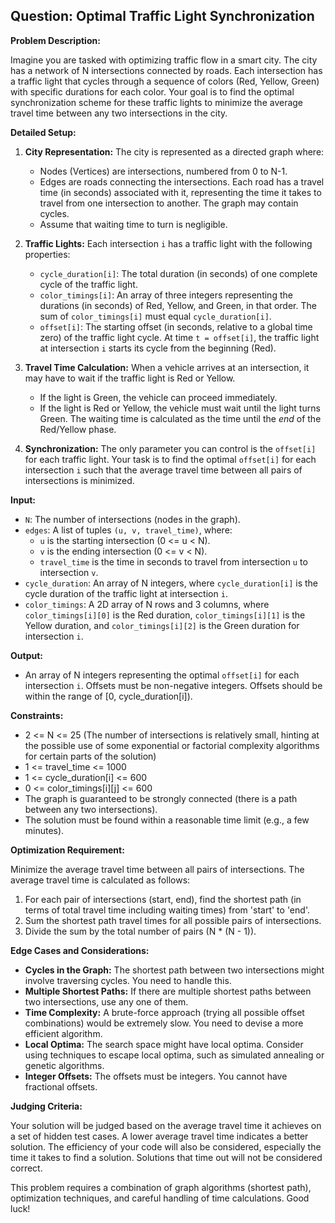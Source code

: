 ## Question: Optimal Traffic Light Synchronization

**Problem Description:**

Imagine you are tasked with optimizing traffic flow in a smart city. The city has a network of N intersections connected by roads. Each intersection has a traffic light that cycles through a sequence of colors (Red, Yellow, Green) with specific durations for each color. Your goal is to find the optimal synchronization scheme for these traffic lights to minimize the average travel time between any two intersections in the city.

**Detailed Setup:**

1.  **City Representation:** The city is represented as a directed graph where:
    *   Nodes (Vertices) are intersections, numbered from 0 to N-1.
    *   Edges are roads connecting the intersections. Each road has a travel time (in seconds) associated with it, representing the time it takes to travel from one intersection to another. The graph may contain cycles.
    *   Assume that waiting time to turn is negligible.

2.  **Traffic Lights:** Each intersection `i` has a traffic light with the following properties:
    *   `cycle_duration[i]`: The total duration (in seconds) of one complete cycle of the traffic light.
    *   `color_timings[i]`: An array of three integers representing the durations (in seconds) of Red, Yellow, and Green, in that order.  The sum of `color_timings[i]` must equal `cycle_duration[i]`.
    *   `offset[i]`:  The starting offset (in seconds, relative to a global time zero) of the traffic light cycle. At time `t = offset[i]`, the traffic light at intersection `i` starts its cycle from the beginning (Red).

3.  **Travel Time Calculation:** When a vehicle arrives at an intersection, it may have to wait if the traffic light is Red or Yellow.

    *   If the light is Green, the vehicle can proceed immediately.
    *   If the light is Red or Yellow, the vehicle must wait until the light turns Green. The waiting time is calculated as the time until the *end* of the Red/Yellow phase.

4.  **Synchronization:** The only parameter you can control is the `offset[i]` for each traffic light. Your task is to find the optimal `offset[i]` for each intersection `i` such that the average travel time between all pairs of intersections is minimized.

**Input:**

*   `N`: The number of intersections (nodes in the graph).
*   `edges`: A list of tuples `(u, v, travel_time)`, where:
    *   `u` is the starting intersection (0 <= u < N).
    *   `v` is the ending intersection (0 <= v < N).
    *   `travel_time` is the time in seconds to travel from intersection `u` to intersection `v`.
*   `cycle_duration`: An array of N integers, where `cycle_duration[i]` is the cycle duration of the traffic light at intersection `i`.
*   `color_timings`: A 2D array of N rows and 3 columns, where `color_timings[i][0]` is the Red duration, `color_timings[i][1]` is the Yellow duration, and `color_timings[i][2]` is the Green duration for intersection `i`.

**Output:**

*   An array of N integers representing the optimal `offset[i]` for each intersection `i`.  Offsets must be non-negative integers. Offsets should be within the range of [0, cycle\_duration\[i]).

**Constraints:**

*   2 <= N <= 25 (The number of intersections is relatively small, hinting at the possible use of some exponential or factorial complexity algorithms for certain parts of the solution)
*   1 <= travel\_time <= 1000
*   1 <= cycle\_duration\[i] <= 600
*   0 <= color\_timings\[i][j] <= 600
*   The graph is guaranteed to be strongly connected (there is a path between any two intersections).
*   The solution must be found within a reasonable time limit (e.g., a few minutes).

**Optimization Requirement:**

Minimize the average travel time between all pairs of intersections. The average travel time is calculated as follows:

1.  For each pair of intersections (start, end), find the shortest path (in terms of total travel time including waiting times) from 'start' to 'end'.
2.  Sum the shortest path travel times for all possible pairs of intersections.
3.  Divide the sum by the total number of pairs (N * (N - 1)).

**Edge Cases and Considerations:**

*   **Cycles in the Graph:**  The shortest path between two intersections might involve traversing cycles. You need to handle this.
*   **Multiple Shortest Paths:** If there are multiple shortest paths between two intersections, use any one of them.
*   **Time Complexity:**  A brute-force approach (trying all possible offset combinations) would be extremely slow. You need to devise a more efficient algorithm.
*   **Local Optima:** The search space might have local optima.  Consider using techniques to escape local optima, such as simulated annealing or genetic algorithms.
*   **Integer Offsets:** The offsets must be integers. You cannot have fractional offsets.

**Judging Criteria:**

Your solution will be judged based on the average travel time it achieves on a set of hidden test cases. A lower average travel time indicates a better solution. The efficiency of your code will also be considered, especially the time it takes to find a solution. Solutions that time out will not be considered correct.

This problem requires a combination of graph algorithms (shortest path), optimization techniques, and careful handling of time calculations. Good luck!
